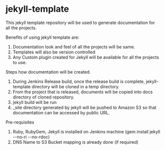 jekyll-template
===============
This jekyll template repository will be used to generate documentation for all the projects.

Benefits of using jekyll template are:

1. Documentation look and feel of all the projects will be same.
2. Templates will also be version controlled
3. Any Custom plugin created for Jekyll will be available for all the projects to use.


Steps how documentation will be created.

1. During Jenkins Release build, once the release build is complete, jekyll-template directory will be cloned in a temp directory.
2. From the project that is released, documents will be copied into docs directory of cloned repository. 
3. jekyll build will be run
4. _site directory generated by jekyll will be pushed to Amazon S3 so that documentation can be accessed by public URL.


Pre-requisites

1. Ruby, RubyGem, Jekyll is installed on Jenkins machine (gem install jekyll --no-ri --no-rdoc)
2. DNS Name to S3 Bucket mapping is already done (if required)
